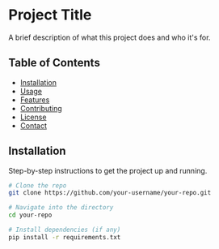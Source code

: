 # Project Title

A brief description of what this project does and who it's for.

## Table of Contents

- [Installation](#installation)
- [Usage](#usage)
- [Features](#features)
- [Contributing](#contributing)
- [License](#license)
- [Contact](#contact)

## Installation

Step-by-step instructions to get the project up and running.

```bash
# Clone the repo
git clone https://github.com/your-username/your-repo.git

# Navigate into the directory
cd your-repo

# Install dependencies (if any)
pip install -r requirements.txt

